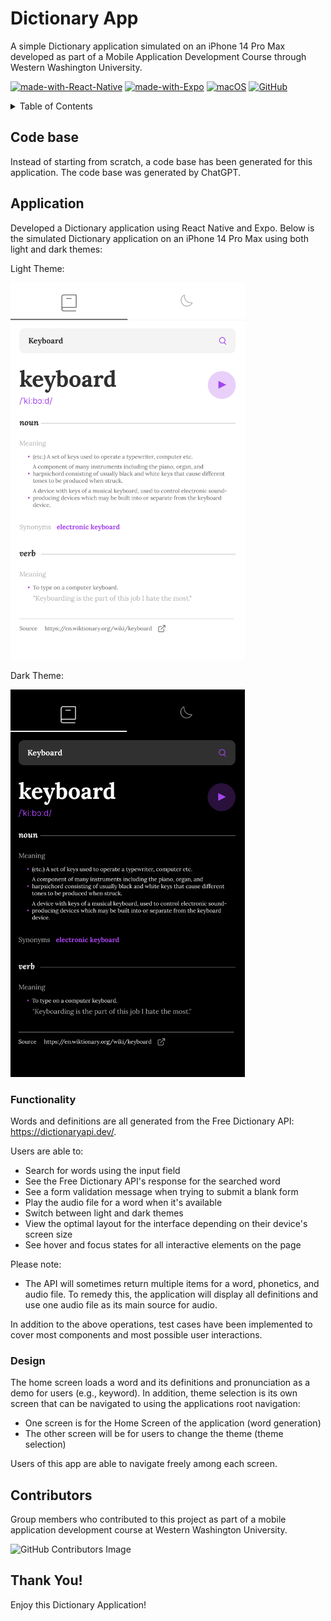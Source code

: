 # Dictionary App
A simple Dictionary application simulated on an iPhone 14 Pro Max developed as part of a Mobile Application Development Course through Western Washington University.

[![made-with-React-Native](https://img.shields.io/badge/Made%20with-React%20Native-1f425f.svg)](https://reactnative.dev/) [![made-with-Expo](https://img.shields.io/badge/Made%20with-Expo-1f425f.svg)](https://expo.dev/) [![macOS](https://img.shields.io/badge/os-macOS-green.svg)](https://img.shields.io/badge/os-macOS-green.svg)  [![GitHub](https://badgen.net/badge/icon/github?icon=github&label)](https://github.com/sammurraytuesta)

<!-- TABLE OF CONTENTS -->
<details>
  <summary>Table of Contents</summary>
  <ol>
    <li><a href="#Code-Base">Code Base</a></li>
    <li><a href="#Application">Application</a></li>
    <ul>
        <li><a href="#Functionality">Functionality</a></li>
        <li><a href="#Design">Design</a></li>
    </ul>
    <li><a href="#Contributors">Contributors</a></li>
    <li><a href="#Thank-You">Thank You!</a></li>
  </ol>
</details>

## Code base

Instead of starting from scratch, a code base has been generated for this application. The code base was generated by ChatGPT.

## Application 
Developed a Dictionary application using React Native and Expo. Below is the simulated Dictionary application on an iPhone 14 Pro Max using both light and dark themes:

Light Theme:

<img width="375px" src="./design/simulated-app-light.png"/>

Dark Theme: 

<img width="375px" src="./design/simulated-app-dark.png"/>

### Functionality

Words and definitions are all generated from the Free Dictionary API: https://dictionaryapi.dev/. 

Users are able to:

* Search for words using the input field
* See the Free Dictionary API's response for the searched word
* See a form validation message when trying to submit a blank form
* Play the audio file for a word when it's available
* Switch between light and dark themes
* View the optimal layout for the interface depending on their device's screen size
* See hover and focus states for all interactive elements on the page

Please note:

* The API will sometimes return multiple items for a word, phonetics, and audio file. To remedy this, the application will display all definitions and use one audio file as its main source for audio.

In addition to the above operations, test cases have been implemented to cover most components and most possible user interactions. 

### Design

The home screen loads a word and its definitions and pronunciation as a demo for users (e.g., keyword). In addition, theme selection is its own screen that can be navigated to using the applications root navigation:

* One screen is for the Home Screen of the application 
(word generation)
* The other screen will be for users to change the theme 
(theme selection)

Users of this app are able to navigate freely among each screen.

## Contributors 
Group members who contributed to this project as part of a mobile application development course at Western Washington University.

![GitHub Contributors Image](https://contrib.rocks/image?repo=sammurraytuesta/dictionary-app)

## Thank You!
Enjoy this Dictionary Application! 
